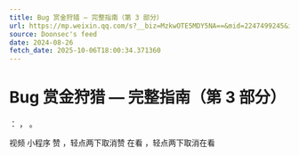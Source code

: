```yaml
---
title: Bug 赏金狩猎 — 完整指南（第 3 部分）
url: https://mp.weixin.qq.com/s?__biz=MzkwOTE5MDY5NA==&mid=2247499245&idx=1&sn=e4dd617d05ab168ceed86fd24aa67a47
source: Doonsec's feed
date: 2024-08-26
fetch_date: 2025-10-06T18:00:34.371360
---
```


# Bug 赏金狩猎 — 完整指南（第 3 部分）

：
，
。

视频
小程序
赞
，轻点两下取消赞
在看
，轻点两下取消在看